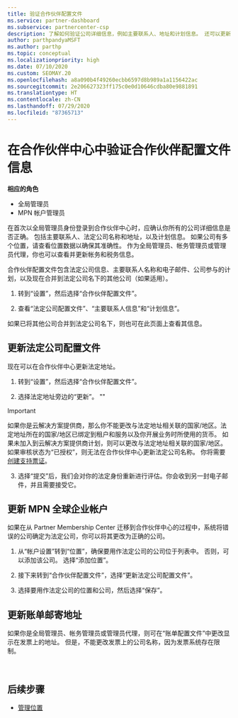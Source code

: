 ```yaml
---
title: 验证合作伙伴配置文件
ms.service: partner-dashboard
ms.subservice: partnercenter-csp
description: 了解如何验证公司详细信息，例如主要联系人、地址和计划信息。 还可以更新法律和帐单地址。
author: parthpandyaMSFT
ms.author: parthp
ms.topic: conceptual
ms.localizationpriority: high
ms.date: 07/10/2020
ms.custom: SEOMAY.20
ms.openlocfilehash: a8a090b4f49260ecbb6597d8b989a1a1156422ac
ms.sourcegitcommit: 2e206627323ff175c0e0d10646cdba80e9881891
ms.translationtype: HT
ms.contentlocale: zh-CN
ms.lasthandoff: 07/29/2020
ms.locfileid: "87365713"
---
```

# <a name="verify-your-partner-profile-information-in-partner-center"></a>在合作伙伴中心中验证合作伙伴配置文件信息

**相应的角色**

- 全局管理员
- MPN 帐户管理员

在首次以全局管理员身份登录到合作伙伴中心时，应确认你所有的公司详细信息是否正确。 包括主要联系人、法定公司名称和地址，以及计划信息。 如果公司有多个位置，请查看位置数据以确保其准确性。 作为全局管理员、帐务管理员或管理员代理，你也可以查看并更新帐务和税务信息。

合作伙伴配置文件包含法定公司信息、主要联系人名称和电子邮件、公司参与的计划，以及现在合并到法定公司名下的其他公司（如果适用）。

1. 转到“设置”，然后选择“合作伙伴配置文件”。

2. 查看“法定公司配置文件”、“主要联系人信息”和“计划信息”。

如果已将其他公司合并到法定公司名下，则也可在此页面上查看其信息。

## <a name="update-your-legal-business-profile"></a>更新法定公司配置文件

现在可以在合作伙伴中心更新法定地址。

1. 转到“设置”，然后选择“合作伙伴配置文件”。 

2. 选择法定地址旁边的“更新”。 ""

>[!Important]
>如果你是云解决方案提供商，那么你不能更改与法定地址相关联的国家/地区。法定地址所在的国家/地区已绑定到租户和服务以及你开展业务时所使用的货币。 如果未加入到云解决方案提供商计划，则可以更改与法定地址相关联的国家/地区。 如果审核状态为“已授权”，则无法在合作伙伴中心更新法定公司名称。 你将需要[创建支持票证](https://partner.microsoft.com/dashboard/support/csp/servicerequests/create?stage=2&topicid=eb74583c-61b3-2124-bffc-00920e0ae772)。

3. 选择“提交”后，我们会对你的法定身份重新进行评估。你会收到另一封电子邮件，并且需要接受它。

## <a name="update-your-mpn-global-business-account"></a>更新 MPN 全球企业帐户

如果在从 Partner Membership Center 迁移到合作伙伴中心的过程中，系统将错误的公司确定为法定公司，你可以将其更改为正确的公司。

1. 从“帐户设置”转到“位置”，确保要用作法定公司的公司位于列表中。 否则，可以添加该公司。 选择“添加位置”。

2. 接下来转到“合作伙伴配置文件”，选择“更新法定公司配置文件”。

3. 选择要用作法定公司的位置和公司，然后选择“保存”。

## <a name="update-your-billing-address"></a>更新账单邮寄地址

如果你是全局管理员、帐务管理员或管理员代理，则可在“账单配置文件”中更改显示在发票上的地址。 但是，不能更改发票上的公司名称，因为发票系统存在限制。

 
## <a name="next-steps"></a>后续步骤

- [管理位置](manage-locations.md)

